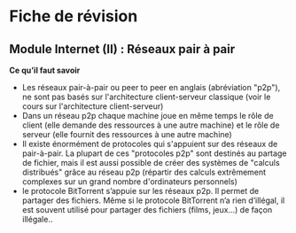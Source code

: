 # Fiche de révision
## Module Internet (II) : Réseaux pair à pair

**Ce qu’il faut savoir**

- Les réseaux pair-à-pair ou peer to peer en anglais (abréviation "p2p"), ne sont pas basés sur l'architecture client-serveur classique (voir le cours sur l'architecture client-serveur)
- Dans un réseau p2p chaque machine joue en même temps le rôle de client (elle demande des ressources à une autre machine) et le rôle de serveur (elle fournit des ressources à une autre machine)
- Il existe énormément de protocoles qui s'appuient sur des réseaux de pair-à-pair. La plupart de ces "protocoles p2p" sont destinés au partage de fichier, mais il est aussi possible de créer des systèmes de "calculs distribués" grâce au réseau p2p (répartir des calculs extrêmement complexes sur un grand nombre d'ordinateurs personnels)
- le protocole BitTorrent s’appuie sur les réseaux p2p. Il permet de partager des fichiers. Même si le protocole BitTorrent n’a rien d’illégal, il est souvent utilisé pour partager des fichiers (films, jeux…) de façon illégale..